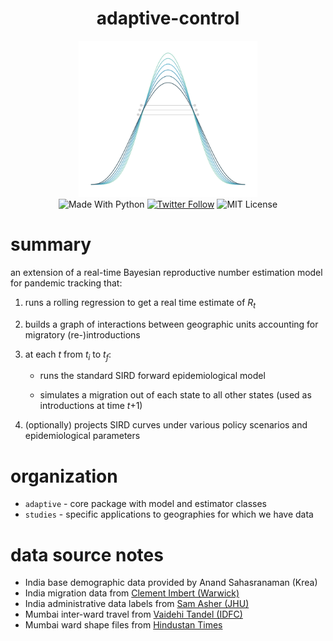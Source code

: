 <h1 align="center">adaptive-control</h1>

<div align="center"> <img src="./docs/logo.svg" height="250"> </div>

<div align="center"> <img alt="Made With Python" src="https://img.shields.io/badge/made%20with-python-%233776AB.svg?style=for-the-badge&logo=python&logoColor=ffdf76"> <a href="https://twitter.com/miurbanchicago"><img alt="Twitter Follow" src="https://img.shields.io/twitter/follow/miurbanchicago?logo=twitter&style=for-the-badge"></a> <img alt="MIT License" src="https://img.shields.io/github/license/mansueto-institute/adaptive-lockdown?logo=open-source-initiative&logoColor=white&style=for-the-badge"> </div>



# summary
an extension of a real-time Bayesian reproductive number estimation model for pandemic tracking that: 
1. runs a rolling regression to get a real time estimate of <i>R<sub>t</sub></i>
2. builds a graph of interactions between geographic units accounting for migratory (re-)introductions
3. at each <i>t</i> from <i>t<sub>i</sub></i> to <i>t<sub>f</sub></i>:

   - runs the standard SIRD forward epidemiological model 

   - simulates a migration out of each state to all other states (used as introductions at time <i>t</i>+1)
4. (optionally) projects SIRD curves under various policy scenarios and epidemiological parameters 

# organization
- `adaptive` - core package with model and estimator classes 
- `studies` - specific applications to geographies for which we have data

# data source notes
- India base demographic data provided by Anand Sahasranaman (Krea)
- India migration data from [Clement Imbert (Warwick)](https://warwick.ac.uk/fac/soc/economics/staff/cimbert/)
- India administrative data labels from [Sam Asher (JHU)](https://sais.jhu.edu/users/sasher2)
- Mumbai inter-ward travel from [Vaidehi Tandel (IDFC)](http://www.idfcinstitute.org/about/people/team/vaidehi-tandel/)
- Mumbai ward shape files from [Hindustan Times](https://github.com/HindustanTimesLabs/shapefiles/tree/master/city/mumbai/ward)

